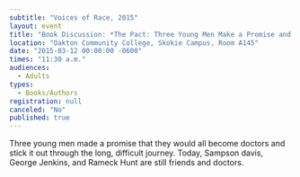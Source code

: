 ```yaml
---
subtitle: "Voices of Race, 2015"
layout: event
title: "Book Discussion: *The Pact: Three Young Men Make a Promise and Fulfill a Dream*"
location: "Oakton Community College, Skokie Campus, Room A145"
date: "2015-03-12 00:00:00 -0600"
times: "11:30 a.m."
audiences: 
  - Adults
types: 
  - Books/Authors
registration: null
canceled: "No"
published: true
---
```


Three young men made a promise that they would all become doctors and stick it out through the long, difficult journey. Today, Sampson davis, George Jenkins, and Rameck Hunt are still friends and doctors.